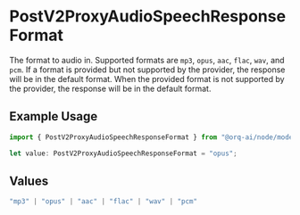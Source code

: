 # PostV2ProxyAudioSpeechResponseFormat

The format to audio in. Supported formats are `mp3`, `opus`, `aac`, `flac`, `wav`, and `pcm`. If a format is provided but not supported by the provider, the response will be in the default format. When the provided format is not supported by the provider, the response will be in the default format.

## Example Usage

```typescript
import { PostV2ProxyAudioSpeechResponseFormat } from "@orq-ai/node/models/operations";

let value: PostV2ProxyAudioSpeechResponseFormat = "opus";
```

## Values

```typescript
"mp3" | "opus" | "aac" | "flac" | "wav" | "pcm"
```